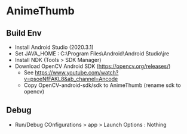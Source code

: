 # AnimeThumb
## Build Env
* Install Android Studio (2020.3.1)
* Set JAVA_HOME : C:\Program Files\Android\Android Studio\jre
* Install NDK (Tools > SDK Manager)
* Download OpenCV Android SDK (https://opencv.org/releases/)
  * See https://www.youtube.com/watch?v=psoeNfFAKL8&ab_channel=Ancode
  * Copy OpenCV-android-sdk/sdk to AnimeThumb (rename sdk to opencv)
## Debug
* Run/Debug COnfigurations > app > Launch Options : Nothing

